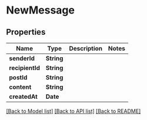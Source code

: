 # NewMessage

## Properties
Name | Type | Description | Notes
------------ | ------------- | ------------- | -------------
**senderId** | **String** |  | 
**recipientId** | **String** |  | 
**postId** | **String** |  | 
**content** | **String** |  | 
**createdAt** | **Date** |  | 

[[Back to Model list]](../README.md#documentation-for-models) [[Back to API list]](../README.md#documentation-for-api-endpoints) [[Back to README]](../README.md)



